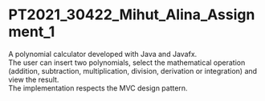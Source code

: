 # PT2021_30422_Mihut_Alina_Assignment_1
A polynomial calculator developed with Java and Javafx. <br />
The user can insert two polynomials, select the mathematical operation (addition, subtraction, 
multiplication, division, derivation or integration) and view the result.<br />
The implementation respects the MVC design pattern.
